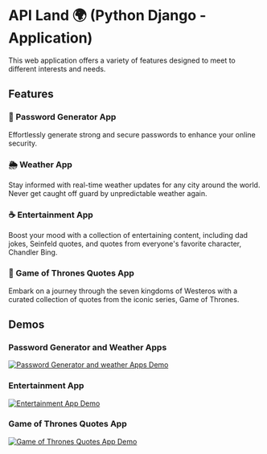 # API Land 🌍 (Python Django - Application)

This web application offers a variety of features designed to meet to different interests and needs.

## Features

### 🔐 Password Generator App
Effortlessly generate strong and secure passwords to enhance your online security.

### 🌦️ Weather App
Stay informed with real-time weather updates for any city around the world. Never get caught off guard by unpredictable weather again.

### ☕ Entertainment App
Boost your mood with a collection of entertaining content, including dad jokes, Seinfeld quotes, and quotes from everyone's favorite character, Chandler Bing.

### 🐉 Game of Thrones Quotes App
Embark on a journey through the seven kingdoms of Westeros with a curated collection of quotes from the iconic series, Game of Thrones.

## Demos
### Password Generator and Weather Apps
[![Password Generator and weather Apps Demo](https://drive.google.com/uc?export=view&id=1tnK-7LWVdH2YzFe9YjrS0s_mXDnzdTdg)](https://drive.google.com/file/d/1shyv4F7ZOOSuRUtcXUEXCoJXnTuLg6vp/preview)

### Entertainment App
[![Entertainment App Demo](https://drive.google.com/uc?export=view&id=1SpP5ozMVH-x3ZVvKea2SH-lpj-kEPZ6U)](https://drive.google.com/file/d/1rglFvrt_OTmH5vKrcBxUbvoaD9hqplIU/preview)

### Game of Thrones Quotes App
[![Game of Thrones Quotes App Demo](https://drive.google.com/uc?export=view&id=1aKkD2RldXml085O24xvT9571zaB0dWQE)](https://drive.google.com/file/d/1OOy7L615A9huzUVgTkEL6NKYqO-ijKaK/preview)
